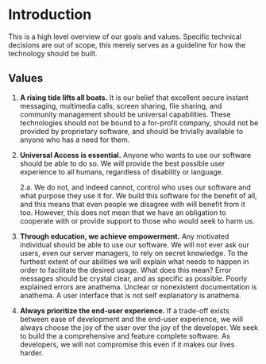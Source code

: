 # Introduction

This is a high level overview of our goals and values. Specific technical decisions are out of scope, this merely serves as a guideline for how the technology should be built.

## Values

1. **A rising tide lifts all boats.** It is our belief that excellent secure instant messaging, multimedia calls, screen sharing, file sharing, and community management should be universal capabilities.
   These technologies should not be bound to a for-profit company, should not be provided by proprietary software, and should be trivially available to anyone who has a need for them.
2. **Universal Access is essential.** Anyone who wants to use our software should be able to do so. We will provide the best possible user experience to all humans, regardless of
   disability or language.

   2.a. We do not, and indeed cannot, control who uses our software and what purpose they use it for. We build this software for the benefit of all, and this
   means that even people we disagree with will benefit from it too. However, this does not mean that we have an obligation to cooperate with or provide support to those who would seek
   to harm us.
3. **Through education, we achieve empowerment.** Any motivated individual should be able to use our software. We will not ever ask our users, even our server managers, to rely on secret
   knowledge. To the furthest extent of our abilities we will explain what needs to happen in order to facilitate the desired usage. What does this mean? Error messages should be crystal
   clear, and as specific as possible. Poorly explained errors are anathema. Unclear or nonexistent documentation is anathema. A user interface that is not self explanatory is anathema.

4. **Always prioritize the end-user experience.** If a trade-off exists between ease of development and the end-user experience, we will always choose the joy of the user over the joy
   of the developer. We seek to build the a comprehensive and feature complete software. As developers, we will not compromise this even if it makes our lives harder.
